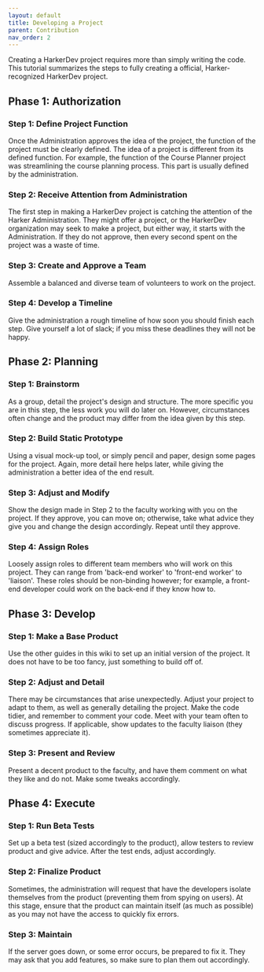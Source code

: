 ```yaml
---
layout: default
title: Developing a Project
parent: Contribution
nav_order: 2
---
```


Creating a HarkerDev project requires more than simply writing the code. This tutorial summarizes the steps to fully creating a official, Harker-recognized HarkerDev project.

## Phase 1: Authorization

### Step 1: Define Project Function

Once the Administration approves the idea of the project, the function of the project must be clearly defined. The idea of a project is different from its defined function. For example, the function of the Course Planner project was streamlining the course planning process. This part is usually defined by the administration.

### Step 2: Receive Attention from Administration

The first step in making a HarkerDev project is catching the attention of the Harker Administration. They might offer a project, or the HarkerDev organization may seek to make a project, but either way, it starts with the Administration. If they do not approve, then every second spent on the project was a waste of time.

### Step 3: Create and Approve a Team

Assemble a balanced and diverse team of volunteers to work on the project.

### Step 4: Develop a Timeline

Give the administration a rough timeline of how soon you should finish each step. Give yourself a lot of slack; if you miss these deadlines they will not be happy.

## Phase 2: Planning

### Step 1: Brainstorm

As a group, detail the project's design and structure. The more specific you are in this step, the less work you will do later on. However, circumstances often change and the product may differ from the idea given by this step.

### Step 2: Build Static Prototype

Using a visual mock-up tool, or simply pencil and paper, design some pages for the project. Again, more detail here helps later, while giving the administration a better idea of the end result.

### Step 3: Adjust and Modify

Show the design made in Step 2 to the faculty working with you on the project. If they approve, you can move on; otherwise, take what advice they give you and change the design accordingly. Repeat until they approve.

### Step 4: Assign Roles

Loosely assign roles to different team members who will work on this project. They can range from 'back-end worker' to 'front-end worker' to 'liaison'. These roles should be non-binding however; for example, a front-end developer could work on the back-end if they know how to.

## Phase 3: Develop

### Step 1: Make a Base Product

Use the other guides in this wiki to set up an initial version of the project. It does not have to be too fancy, just something to build off of.

### Step 2: Adjust and Detail

There may be circumstances that arise unexpectedly. Adjust your project to adapt to them, as well as generally detailing the project. Make the code tidier, and remember to comment your code. Meet with your team often to discuss progress. If applicable, show updates to the faculty liaison (they sometimes appreciate it).

### Step 3: Present and Review

Present a decent product to the faculty, and have them comment on what they like and do not. Make some tweaks accordingly.

## Phase 4: Execute

### Step 1: Run Beta Tests

Set up a beta test (sized accordingly to the product), allow testers to review product and give advice. After the test ends, adjust accordingly.

### Step 2: Finalize Product

Sometimes, the administration will request that have the developers isolate themselves from the product (preventing them from spying on users). At this stage, ensure that the product can maintain itself (as much as possible) as you may not have the access to quickly fix errors.

### Step 3: Maintain

If the server goes down, or some error occurs, be prepared to fix it. They may ask that you add features, so make sure to plan them out accordingly.
